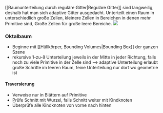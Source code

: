 [[Raumunterteilung durch reguläre Gitter|Reguläre Gitter]] sind langweilig, deshalb hat man sich adaptive Gitter ausgedacht. Unterteilt einen Raum in unterschiedlich große Zellen, kleinere Zellen in Bereichen in denen mehr Primitive sind, Große Zellen für große leere Bereiche.
![](adaptive_gitter.png)
### Oktalbaum
- Beginne mit [[Hüllkörper, Bounding Volumes|Bounding Box]] der ganzen Szene
- rekursive 1-zu-8 Unterteilung jeweils in der Mitte in jeder Richtung, falls noch zu viele Primitive in der Zelle sind
--> adaptive Unterteilung erlaubt große Schritte im leeren Raum, feine Unterteilung nur dort wo geometrie ist
#### Traversierung
- Verweise nur in Blättern auf Primitive
- Prüfe Schnitt mit Wurzel, falls Schnitt weiter mit Kindknoten
- Überprüfe alle Kindknoten von vorne nach hinten